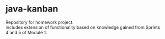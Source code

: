 # java-kanban
Repository for homework project.  
Includes extension of functionality based on knowledge gained from Sprints 4 and 5 of Module 1.